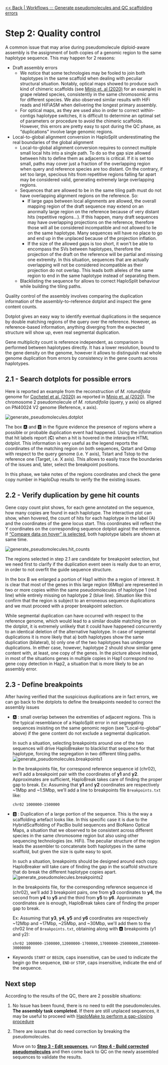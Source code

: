 [<< Back | Workflows ::: Generate pseudomolecules and QC scaffolding errors](generate_pseudomolecules.md)

# Step 2: Quality control

A common issue that may arise during pseudomolecule diploid-aware assembly is the assignment of both copies of a genomic region to the same haplotype sequence. This may happen for 2 reasons:

* Draft assembly errors
  * We notice that some technologies may be fooled to join both haplotypes in the same scaffold when dealing with peculiar structural situation. Notably, optical maps showed to produce such kind of chimeric scaffolds (see [Minio et. al (2020)](ref) for an example) in grape related species, consistently in the same chromosomic arms for different species. We also observed similar results with HiFi reads and HiFiASM when delivering the longest primary assembly.
  * For optical maps, as they are used also in order to correct within-contigs haplotype switches, it is difficult to determine an optimal set of parameters or procedure to avoid the chimeric scaffolds. However, this errors are pretty easy to spot during the QC phase, as “duplications" involve large genomic regions.
* Local-to-global alignment conversion in HaploSplit underestimating the real boundaries of the global alignment
  * Local-to-global alignment conversion requires to connect multiple small local hits into a single path. To do so the gap size allowed between hits to define them as adjacents is critical. If it is set too small, paths may cover just a fraction of the overlapping region when query and reference species are too distant. On the contrary, if set too large, specious hits from repetitive regions falling far apart may be considered valid, generating extremely large overlapping regions.
  * Sequences that are allowed to be in the same tiling path must do not have overlapping alignment regions on the reference. So:
    * If large gaps between local alignments are allowed, the overall mapping region of the draft sequence may extend on an anormally large region on the reference because of very distant hits (repetitive regions...). If this happen, many draft sequences may have overlapping projections on the reference, therefore those will all be considered incompatible and not allowed to lie on the same haplotype. Many sequences will have no place to go and end up in the unplaced because of the projection inflation.
    * If the size of the allowed gaps is too short, it won't be able to encompass the SVs between haplotypes, therefore the projection of the draft on the reference will be partial and missing one extremity. In this situation, sequences that are actually overlapping will not be considered incompatible as their projection do not overlap. This leads both alleles of the same region to end in the same haplotype instead of separating them.
  * Blacklisting the sequence for allows to correct HaploSplit behaviour while building the tiling paths.

Quality control of the assembly involves comparing the duplication information of the assembly-to-reference dotplot and inspect the gene content counts. 

Dotplot gives an easy way to identify eventual duplications in the sequence by double matching regions of the query over the reference. However, as reference-based information, anything diverging from the expected structure will show up, even real segmental duplication. 

Gene multiplicity count is reference independent, as comparison is performed between haplotypes directly. It has a lower resolution, bound to the gene density on the genome, however it allows to distinguish real whole genome duplication from errors by consistency in the gene counts across haplotypes.

## 2.1 - Search dotplots for possible errors

Here is reported an example from the reconstruction of _M. rotundifolia_ genome for [Cochetel et al. (2020)](ref) as reported in [Minio et. al (2020)](ref). The chromosome 2 pseudomolecule of _M. rotundifolia_ (query, y axis) os aligned on PN40024 V2 genome (Reference, x axis).  

![generate_pseudomolecules.dotplot](generate_pseudomolecules.dotplot.png)

The box :a: and :b: in the figure evidence the presence of regions where a possible or probable duplication event had happened. Using the information that hit labels report (**C**) when a hit is hovered in the interactive HTML dotplot. This information is very useful as the legend reports the coordinates of the matching region on both sequences, Qstart and Qstop with respect to the query genome (i.e. Y axis), Tstart and Tstop to the reference one (Target, i.e. X axis). This allows to easily trace the boundaries of the issues and, later, select the breakpoint positions.

In this phase, we take notes of the regions coordinates and check the gene copy number in HaploDup results to verify the the existing issues.

## 2.2 - Verify duplication by gene hit counts

Gene copy count plot shows, for each gene annotated on the sequence, how many copies are found in each haplotype. The interactive plot can show, when hovered, the count of hits for each haplotype in the label (A) and the coordinates of the gene locus start. This coordinates will reflect the Y coordinates on the corresponding sequence dotplot aginst the reference. If [“Compare data on hover” is selected](Screenshot%202020-06-23%20at%2013.40.27-2944915.png), both haplotype labels are shown at same time.

![generate_pseudomolecules.hit_counts](generate_pseudomolecules.hit_counts.png)

The regions selected in step 2.1 are candidate for breakpoint selection, but we need first to clarify if the duplication event seen is really due to an error, in order to not overfit the guide sequence structure. 

In the box B we enlarged a portion of Hap1 within the a region of interest. It is clear that most of the genes in this large region (6Mbp) are represented in two or more copies within the same pseudomolecules of haplotype 1 (red line) while entirely missing on haplotype 2 (blue line). Situation like this confirm that the region is subject to an erroneous sequence duplications and we must proceed with a proper breakpoint selection.

While segmental duplication can have occurred with respect to the reference genome, which would lead to a similar double matching line on the dotplot, it is extremely unlikely that it could have happened concurrently to an identical deletion of the alternative haplotype. In case of segmental duplications it is more likely that a) both haplotypes show the same duplication (bilateral), b) only one of the two haplotypes has undergone duplications. In either case, however, haplotype 2 should show similar gene content with, at least, one copy of the genes. In the picture above instead, in most of the situations genes in multiple copies in Hap1 correspond no gene copy detection in Hap2, a situation that is more likely to be an assembly error.

## 2.3 - Define breakpoints

After having verified that the suspicious duplications are in fact errors, we can go back to the dotplots to define the breakpoints needed to correct the assembly issues

* :a: : small overlap between the extremities of adjacent regions. This is the typical resemblance of a HaploSplit error in not segregating sequences insisting on the same genomic region (see "Local-to-global” above) if the gene content do not exclude a segmental duplication.

  In such a situation, selecting breakpoints around one of the two sequences will drive HaploBreaker to blacklist that sequence for that haplotype, forcing the segregation in two different tiling paths.
  ![generate_pseudomolecules.breakpoints1](generate_pseudomolecules.breakpoints1.png)

  In the breakpoints file, for correspond reference sequence id (chr02), we’ll add a breakpoint pair with the coordinates of **y1** and **y2**. Approximates are sufficient, HaploBreak takes care of finding the proper gap to break.
  Ex: Assuming that **y1** and **y2** coordinates are respectively ~1Mbp and ~1.5Mbp, we’ll add a line to breakpoints file `Breakpoints.txt` like:
  
  ```text
  chr02	1000000-1500000
  ```
* :b: : Duplication of a large portion of the sequence. This is the way a scaffolding artefact looks like. In this specific case it is due to the HybridScaffolding of PacBio build sequences and BioNano Optical Maps, a situation that we observed to be consistent across different species in the same chromosome region but also using other sequencing technologies (ex. HiFi). The peculiar structure of the region leads the assembler to concatenate both haplotypes in the same scaffold, but given the size is quite easy to spot.

  In such a situation, breakpoints should be designed around each copy. HaploBreaker will take care of finding the gap in the scaffold structure that do break the different haplotype copies apart.
  ![generate_pseudomolecules.breakpoints2](generate_pseudomolecules.breakpoints2.png)

  In the breakpoints file, for the corresponding reference sequence id (chr02), we’ll add 3 breakpoint pairs, one from **y3** coordinates to **y4**, the second from **y4** to **y5** and the third from **y5** to **y6**. Approximate coordinates are is enough, HaploBreak takes care of finding the proper gap to break. 

  Ex: Assuming that **y3**, **y4**, **y5** and **y6** coordinates are respectively ~12Mbp and ~17Mbp, ~25Mbp, and ~30Mbp, we'll add them to the chr02 line of `Breakpoints.txt`, obtaining along with :a: breakpoints (y1 and y2):
  ```text
  chr02	1000000-1500000,12000000-1700000,17000000-25000000,25000000-30000000
  ```

* Keywords `START` or `BEGIN`, caps insensitive, can be used to indicate the begin go the sequence, `END` or `STOP`, caps insensitive, indicate the end of the sequence.

## Next step

According to the results of the QC, there are 2 possible situations:

1. No Issue has been found, there is no need to edit the pseudomolecules. **The assembly task completed.** If there are still unplaced sequences, it may be useful to proceed with [HaploMake to perform a gap-closing procedure](fill_and_make.md)

2. There are issues that do need correction by breaking the pseudomolecules. 

   Move on to **[Step 3 - Edit sequences](generate_pseudomolecules.step_3.md)**, run **[Step 4 - Build corrected pseudomolecules](generate_pseudomolecules.step_4.md)** and then come back to QC on the newly assembled sequences to validate the results.
